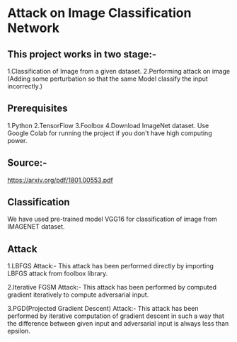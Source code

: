 # Attack on Image Classification Network

## This project works in two stage:-
1.Classification of Image from a given dataset.
2.Performing attack on image (Adding some perturbation so that the same Model classify the input incorrectly.)


## Prerequisites
1.Python
2.TensorFlow
3.Foolbox
4.Download ImageNet dataset.
Use Google Colab for running the project if you don't have high computing power.

## Source:-
https://arxiv.org/pdf/1801.00553.pdf

## Classification
We have used pre-trained model VGG16 for classification of image from IMAGENET dataset.

## Attack
1.LBFGS Attack:-
This attack has been performed directly by importing LBFGS attack from foolbox library.

2.Iterative FGSM Attack:-
This attack has been performed by computed gradient iteratively to compute adversarial input.

3.PGD(Projected Gradient Descent) Attack:-
This attack has been performed by iterative computation of gradient descent in such a way that the difference between given input and adversarial input is always less than
epsilon.


